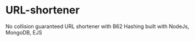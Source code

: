 # URL-shortener
No collision guaranteed URL shortener with B62 Hashing built with NodeJs, MongoDB, EJS
